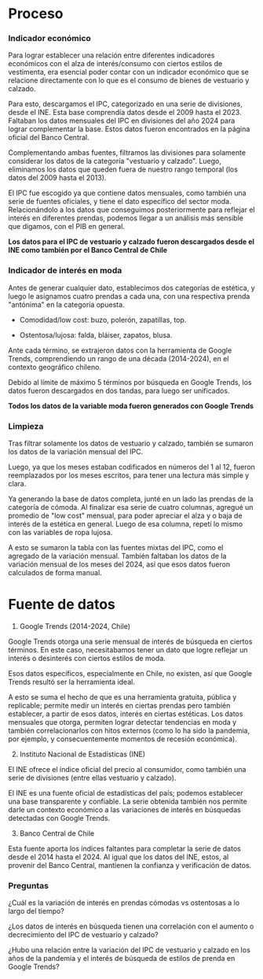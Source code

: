 
# Proceso

### Indicador económico

Para lograr establecer una relación entre diferentes indicadores económicos con el alza de interés/consumo con ciertos estilos de vestimenta, era esencial poder contar con un indicador económico que se relacione directamente con lo que es el consumo de bienes de vestuario y calzado. 

Para esto, descargamos el IPC, categorizado en una serie de divisiones, desde el INE. Esta base comprendía datos desde el 2009 hasta el 2023. Faltaban los datos mensuales del IPC en divisiones del año 2024 para lograr complementar la base. Estos datos fueron encontrados en la página oficial del Banco Central.

Complementando ambas fuentes, filtramos las divisiones para solamente considerar los datos de la categoría "vestuario y calzado". Luego, eliminamos los datos que queden fuera de nuestro rango temporal (los datos del 2009 hasta el 2013).

El IPC fue escogido ya que contiene datos mensuales, como también una serie de fuentes oficiales, y tiene el dato específico del sector moda. Relacionándolo a los datos que conseguimos posteriormente para reflejar el interés en diferentes prendas, podemos llegar a un análisis más sensible que digamos, con el PIB en general. 

**Los datos para el IPC de vestuario y calzado fueron descargados desde el INE como también por el Banco Central de Chile**

### Indicador de interés en moda

Antes de generar cualquier dato, establecimos dos categorías de estética, y luego le asignamos cuatro prendas a cada una, con una respectiva prenda "antónima" en la categoría opuesta.

- Comodidad/low cost: buzo, polerón, zapatillas, top.

- Ostentosa/lujosa: falda, bláiser, zapatos, blusa.

Ante cada término, se extrajeron datos con la herramienta de Google Trends, comprendiendo un rango de una década (2014-2024), en el contexto geográfico chileno. 

Debido al límite de máximo 5 términos por búsqueda en Google Trends, los datos fueron descargados en dos tandas, para luego ser unificados.

**Todos los datos de la variable moda fueron generados con Google Trends**

### Limpieza

Tras filtrar solamente los datos de vestuario y calzado, también se sumaron los datos de la variación mensual del IPC. 

Luego, ya que los meses estaban codificados en números del 1 al 12, fueron reemplazados por los meses escritos, para tener una lectura más simple y clara. 

Ya generando la base de datos completa, junté en un lado las prendas de la categoría de cómoda. Al finalizar esa serie de cuatro columnas, agregué un promedio de "low cost" mensual, para poder apreciar el alza y o baja de interés de la estética en general. Luego de esa columna, repetí lo mismo con las variables de ropa lujosa.

A esto se sumaron la tabla con las fuentes mixtas del IPC, como el agregado de la variación mensual. También faltaban los datos de la variación mensual de los meses del 2024, así que esos datos fueron calculados de forma manual.

# Fuente de datos

1. Google Trends (2014-2024, Chile)

Google Trends otorga una serie mensual de interés de búsqueda en ciertos términos. En este caso, necesitabamos tener un dato que logre reflejar un interés o desinterés con ciertos estilos de moda. 

Esos datos específicos, especialmente en Chile, no existen, así que Google Trends resultó ser la herramienta ideal.

A esto se suma el hecho de que es una herramienta gratuita, pública y replicable; permite medir un interés en ciertas prendas pero también establecer, a partir de esos datos, interés en ciertas estéticas. Los datos mensuales que otorga, permiten lograr detectar tendencias en moda y también correlacionarlos con hitos externos (como lo ha sido la pandemia, por ejemplo, y consecuentemente momentos de recesión económica).

2. Instituto Nacional de Estadísticas (INE)

El INE ofrece el índice oficial del precio al consumidor, como también una serie de divisiones (entre ellas vestuario y calzado). 

El INE es una fuente oficial de estadísticas del país; podemos establecer una base transparente y confiable. La serie obtenida también nos permite darle un contexto económico a las variaciones de interés en búsquedas detectadas con Google Trends.

3. Banco Central de Chile

Esta fuente aporta los índices faltantes para completar la serie de datos desde el 2014 hasta el 2024. Al igual que los datos del INE, estos, al provenir del Banco Central, mantienen la confianza y verificación de datos.

### Preguntas

¿Cuál es la variación de interés en prendas cómodas vs ostentosas a lo largo del tiempo?

¿Los datos de interés en búsqueda tienen una correlación con el aumento o decrecimiento del IPC de vestuario y calzado?

¿Hubo una relación entre la variación del IPC de vestuario y calzado en los años de la pandemia y el interés de búsqueda de estilos de prenda en Google Trends?

